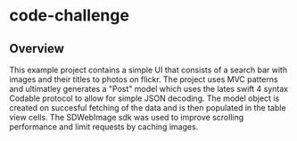 # code-challenge

## Overview ##

This example project contains a simple UI that consists of a search bar with images and their titles to photos on flickr. 
The project uses MVC patterns and ultimatley generates a "Post" model which uses the lates swift 4 syntax Codable protocol to allow for simple JSON decoding.  The model object is created on succesful fetching of the data and is then populated in the table view cells.  The SDWebImage sdk was used to improve scrolling performance and limit requests by caching images. 
